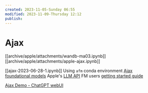 ```yaml
---
created: 2023-11-05-Sunday 06:55
modified: 2023-11-09-Thursday 12:12
publish: 
---
```

# Ajax

[[archive/apple/attachments/wandb-ma03.ipynb]]
[[archive/apple/attachments/apple-ajax.ipynb]]

[[ajax-2023-06-28-1.ipynb]]
Using `afm` conda environment
[Ajax foundational models](https://github.pie.apple.com/foundation-models/ajax)
Apple's [LLM API](https://lm.pegasus.apple.com/docs/#/)
FM users [getting started guide](https://quip-apple.com/SgBQAWpb9Lm5)

[Ajax Demo - ChatGPT webUI](https://ajax-demo.pegasus.apple.com)